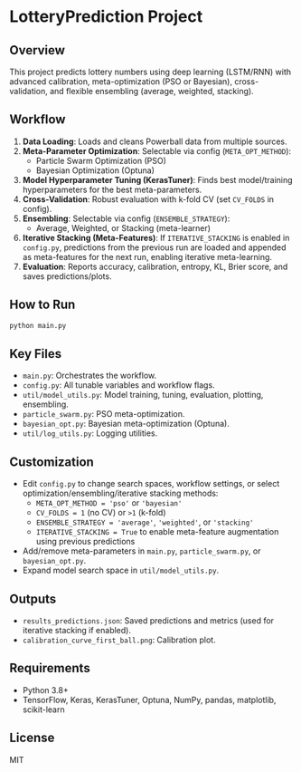 # LotteryPrediction Project

## Overview
This project predicts lottery numbers using deep learning (LSTM/RNN) with advanced calibration, meta-optimization (PSO or Bayesian), cross-validation, and flexible ensembling (average, weighted, stacking).

## Workflow
1. **Data Loading**: Loads and cleans Powerball data from multiple sources.
2. **Meta-Parameter Optimization**: Selectable via config (`META_OPT_METHOD`):
   - Particle Swarm Optimization (PSO)
   - Bayesian Optimization (Optuna)
3. **Model Hyperparameter Tuning (KerasTuner)**: Finds best model/training hyperparameters for the best meta-parameters.
4. **Cross-Validation**: Robust evaluation with k-fold CV (set `CV_FOLDS` in config).
5. **Ensembling**: Selectable via config (`ENSEMBLE_STRATEGY`):
   - Average, Weighted, or Stacking (meta-learner)
6. **Iterative Stacking (Meta-Features)**: If `ITERATIVE_STACKING` is enabled in `config.py`, predictions from the previous run are loaded and appended as meta-features for the next run, enabling iterative meta-learning.
7. **Evaluation**: Reports accuracy, calibration, entropy, KL, Brier score, and saves predictions/plots.

## How to Run
```sh
python main.py
```

## Key Files
- `main.py`: Orchestrates the workflow.
- `config.py`: All tunable variables and workflow flags.
- `util/model_utils.py`: Model training, tuning, evaluation, plotting, ensembling.
- `particle_swarm.py`: PSO meta-optimization.
- `bayesian_opt.py`: Bayesian meta-optimization (Optuna).
- `util/log_utils.py`: Logging utilities.

## Customization
- Edit `config.py` to change search spaces, workflow settings, or select optimization/ensembling/iterative stacking methods:
   - `META_OPT_METHOD = 'pso'` or `'bayesian'`
   - `CV_FOLDS = 1` (no CV) or `>1` (k-fold)
   - `ENSEMBLE_STRATEGY = 'average'`, `'weighted'`, or `'stacking'`
   - `ITERATIVE_STACKING = True` to enable meta-feature augmentation using previous predictions
- Add/remove meta-parameters in `main.py`, `particle_swarm.py`, or `bayesian_opt.py`.
- Expand model search space in `util/model_utils.py`.

## Outputs
- `results_predictions.json`: Saved predictions and metrics (used for iterative stacking if enabled).
- `calibration_curve_first_ball.png`: Calibration plot.

## Requirements
- Python 3.8+
- TensorFlow, Keras, KerasTuner, Optuna, NumPy, pandas, matplotlib, scikit-learn

## License
MIT
